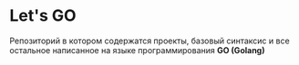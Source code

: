 # Let's GO
Репозиторий в котором содержатся проекты, базовый синтаксис и все остальное написанное на языке программирования **GO (Golang)**